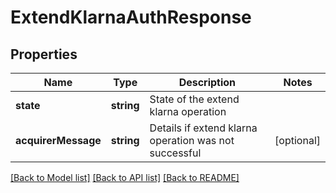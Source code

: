 # ExtendKlarnaAuthResponse

## Properties
Name | Type | Description | Notes
------------ | ------------- | ------------- | -------------
**state** | **string** | State of the extend klarna operation | 
**acquirerMessage** | **string** | Details if extend klarna operation was not successful | [optional] 

[[Back to Model list]](../../README.md#documentation-for-models) [[Back to API list]](../../README.md#documentation-for-api-endpoints) [[Back to README]](../../README.md)

